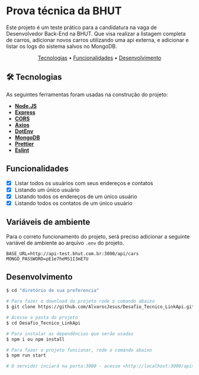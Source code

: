 # Prova técnica da BHUT

Este projeto é um teste prático para a candidatura na vaga de Desenvolvedor Back-End na BHUT. Que visa realizar a listagem completa de carros, adicionar novos carros utilizando uma api externa, e adicionar e listar os logs do sistema salvos no MongoDB.

<p align="center">
 <a href="#tecnologias">Tecnologias</a> •
 <a href="#Funcionalidades">Funcionalidades</a> •
 <a href="#Desenvolvimento">Desenvolvimento</a>
</p>

## 🛠 Tecnologias

As seguintes ferramentas foram usadas na construção do projeto:

- **[Node.JS](https://nodejs.org/en/)**
- **[Express](https://expressjs.com/)**
- **[CORS](https://expressjs.com/en/resources/middleware/cors.html)**
- **[Axios](https://axios-http.com/)**
- **[DotEnv](https://github.com/motdotla/dotenv)**
- **[MongoDB](https://www.mongodb.com/pt-br)**
- **[Prettier](https://prettier.io/)**
- **[Eslint](https://eslint.org/)**

## Funcionalidades

- [x] Listar todos os usuários com seus endereços e contatos
- [x] Listando um único usuário
- [x] Listando todos os endereços de um único usuário
- [x] Listando todos os contatos de um único usuário

## Variáveis de ambiente

Para o correto funcionamento do projeto, será preciso adicionar a seguinte variável de ambiente ao arquivo `.env` do projeto.

```.env
BASE_URL=http://api-test.bhut.com.br:3000/api/cars
MONGO_PASSWORD=pE1e7heMS1I3mE7U
```

## Desenvolvimento

```bash
$ cd "diretório de sua preferencia"

# Para fazer o download do projeto rode o comando abaixo
$ git clone https://github.com/AlvarocJesus/Desafio_Tecnico_LinkApi.git

# Acesse a pasta do projeto
$ cd Desafio_Tecnico_LinkApi

# Para instalar as dependências que serão usadas
$ npm i ou npm install

# Para fazer o projeto funcionar, rode o comando abaixo
$ npm run start

# O servidor inciará na porta:3000 - acesse <http://localhost:3000/api>
```
